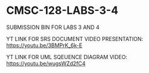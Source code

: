 # CMSC-128-LABS-3-4
SUBMISSION BIN FOR LABS 3 AND 4


YT LINK FOR SRS DOCUMENT VIDEO PRESENTATION:
https://youtu.be/3BMPrK_6k-E


YT LINK FOR UML SQEUENCE DIAGRAM VIDEO:
https://youtu.be/wugsWZd2fC4
